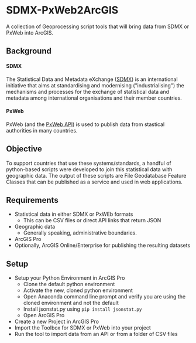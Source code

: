 # SDMX-PxWeb2ArcGIS
A collection of Geoprocessing script tools that will bring data from SDMX or PxWeb into ArcGIS.

## Background
#### SDMX
The Statistical Data and Metadata eXchange ([SDMX](https://sdmx.org/)) is an international initiative that aims at standardising and modernising ("industrialising") the mechanisms and processes for the exchange of statistical data and metadata among international organisations and their member countries.

#### PxWeb
PxWeb (and the [PxWeb API](https://pxnet2.stat.fi/api1.html)) is used to publish data from stastical authorities in many countries.

## Objective
To support countries that use these systems/standards, a handful of python-based scripts were developed to join this statistical data with geographic data. The output of these scripts are File Geodatabase Feature Classes that can be published as a service and used in web applications.

## Requirements
- Statistical data in either SDMX or PxWEb formats
  - This can be CSV files or direct API links that return JSON
- Geographic data
  - Generally speaking, administrative boundaries.
- ArcGIS Pro
- Optionally, ArcGIS Online/Enterprise for publishing the resulting datasets

## Setup
- Setup your Python Environment in ArcGIS Pro
  - Clone the default python environment
  - Activate the new, cloned python environment
  - Open Anaconda command line prompt and verify you are using the cloned environment and not the default
  - Install jsonstat.py using `pip install jsonstat.py`
  - Open ArcGIS Pro
- Create a new Project in ArcGIS Pro
- Import the Toolbox for SDMX or PxWeb into your project
- Run the tool to import data from an API or from a folder of CSV files
